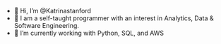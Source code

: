 - 👋 Hi, I’m @Katrinastanford
- 👀 I am a self-taught programmer with an interest in Analytics, Data & Software Engineering. 
- 🌱 I’m currently working with Python, SQL, and AWS


<!---
Katrinastanford/Katrinastanford is a ✨ special ✨ repository because its `README.md` (this file) appears on your GitHub profile.
You can click the Preview link to take a look at your changes.
--->
